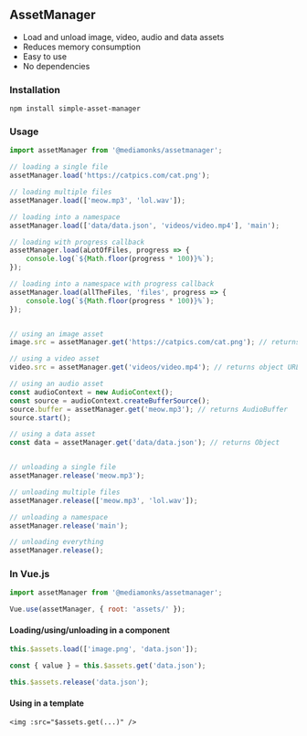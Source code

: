 ## AssetManager

- Load and unload image, video, audio and data assets
- Reduces memory consumption
- Easy to use
- No dependencies

### Installation
```shell
npm install simple-asset-manager
```

### Usage
```javascript
import assetManager from '@mediamonks/assetmanager';

// loading a single file
assetManager.load('https://catpics.com/cat.png');

// loading multiple files
assetManager.load(['meow.mp3', 'lol.wav']);

// loading into a namespace
assetManager.load(['data/data.json', 'videos/video.mp4'], 'main');

// loading with progress callback
assetManager.load(aLotOfFiles, progress => {
    console.log(`${Math.floor(progress * 100)}%`);
});

// loading into a namespace with progress callback
assetManager.load(allTheFiles, 'files', progress => {
    console.log(`${Math.floor(progress * 100)}%`);
});


// using an image asset
image.src = assetManager.get('https://catpics.com/cat.png'); // returns HTMLImageElement

// using a video asset
video.src = assetManager.get('videos/video.mp4'); // returns object URL

// using an audio asset
const audioContext = new AudioContext();
const source = audioContext.createBufferSource();
source.buffer = assetManager.get('meow.mp3'); // returns AudioBuffer
source.start();

// using a data asset
const data = assetManager.get('data/data.json'); // returns Object


// unloading a single file
assetManager.release('meow.mp3');

// unloading multiple files
assetManager.release(['meow.mp3', 'lol.wav']);

// unloading a namespace
assetManager.release('main');

// unloading everything
assetManager.release();
```

### In Vue.js
```javascript
import assetManager from '@mediamonks/assetmanager';

Vue.use(assetManager, { root: 'assets/' });
```

#### Loading/using/unloading in a component
```javascript
this.$assets.load(['image.png', 'data.json']);

const { value } = this.$assets.get('data.json');

this.$assets.release('data.json');
```

#### Using in a template
```vue
<img :src="$assets.get(...)" />
```
